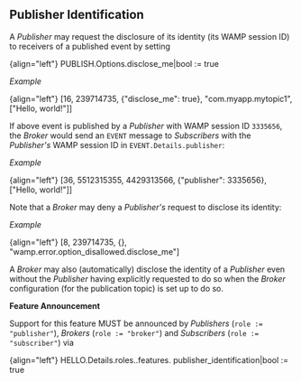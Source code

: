 ## Publisher Identification

A *Publisher* may request the disclosure of its identity (its WAMP session ID) to receivers of a published event by setting

{align="left"}
        PUBLISH.Options.disclose_me|bool := true

*Example*

{align="left"}
        [16, 239714735, {"disclose_me": true}, "com.myapp.mytopic1",
            ["Hello, world!"]]

If above event is published by a *Publisher* with WAMP session ID `3335656`, the *Broker* would send an `EVENT` message to *Subscribers* with the *Publisher's* WAMP session ID in `EVENT.Details.publisher`:

*Example*

{align="left"}
        [36, 5512315355, 4429313566, {"publisher": 3335656},
            ["Hello, world!"]]

Note that a *Broker* may deny a *Publisher's* request to disclose its identity:

*Example*

{align="left"}
        [8, 239714735, {}, "wamp.error.option_disallowed.disclose_me"]

A *Broker* may also (automatically) disclose the identity of a *Publisher* even without the *Publisher* having explicitly requested to do so when the *Broker* configuration (for the publication topic) is set up to do so.

**Feature Announcement**

Support for this feature MUST be announced by *Publishers* (`role := "publisher"`), *Brokers* (`role := "broker"`) and *Subscribers* (`role := "subscriber"`) via

{align="left"}
        HELLO.Details.roles.<role>.features.
            publisher_identification|bool := true
